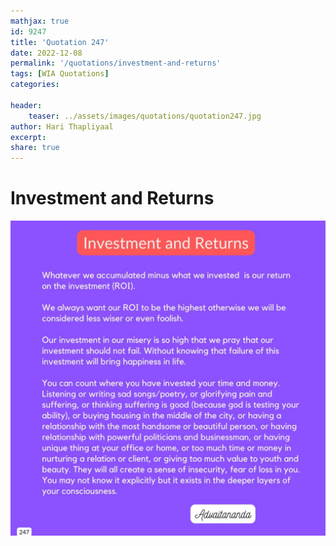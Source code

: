 ```yaml
---
mathjax: true
id: 9247
title: 'Quotation 247'
date: 2022-12-08
permalink: '/quotations/investment-and-returns'
tags: [WIA Quotations] 
categories: 

header:
    teaser: ../assets/images/quotations/quotation247.jpg
author: Hari Thapliyaal 
excerpt:
share: true 
---
```


# Investment and Returns

![Investment and Returns](../assets/images/quotations/quotation247.jpg)

